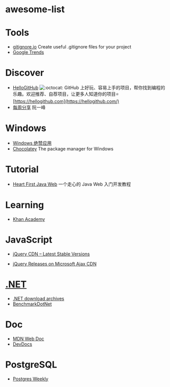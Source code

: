 # awesome-list

# Tools

* [gitignore.io](https://www.gitignore.io/) Create useful .gitignore files for your project
* [Google Trends](https://trends.google.com/trends/?geo=US)

# Discover

* [HelloGitHub](https://github.com/521xueweihan/HelloGitHub) ![:octocat:](https://assets-cdn.github.com/images/icons/emoji/octocat.png) GitHub 上好玩、容易上手的项目，帮你找到编程的乐趣。欢迎推荐、自荐项目，让更多人知道你的项目⭐️ [https://hellogithub.com](https://hellogithub.com/)
* [每周分享](https://www.yuque.com/ruanyf/share/) 阮一峰

# Windows

* [Windows 绝赞应用](https://amazing-apps.gitbooks.io/windows-apps-that-amaze-us/zh-CN/) 
* [Chocolatey](https://chocolatey.org/) The package manager for Windows

# Tutorial

* [Heart First Java Web](https://github.com/skyline75489/Heart-First-JavaWeb) 一个走心的 Java Web 入门开发教程

# Learning

* [Khan Academy](https://www.khanacademy.org/)

# JavaScript

* [jQuery CDN – Latest Stable Versions](https://code.jquery.com/)

* [jQuery Releases on Microsoft Ajax CDN](https://docs.microsoft.com/en-us/aspnet/ajax/cdn/overview#jQuery_Releases_on_the_CDN_0)

# [.NET]()

* [.NET download archives](https://www.microsoft.com/net/download/archives)
* [BenchmarkDotNet](https://github.com/dotnet/BenchmarkDotNet)

# Doc

* [MDN Web Doc](https://developer.mozilla.org/en-US/)
* [DevDocs](https://devdocs.io/)

# PostgreSQL

* [Postgres Weekly](https://postgresweekly.com/issues)